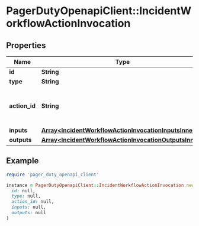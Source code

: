 # PagerDutyOpenapiClient::IncidentWorkflowActionInvocation

## Properties

| Name | Type | Description | Notes |
| ---- | ---- | ----------- | ----- |
| **id** | **String** |  | [optional] |
| **type** | **String** |  | [optional] |
| **action_id** | **String** | Reference to the Action that was invoked | [optional] |
| **inputs** | [**Array&lt;IncidentWorkflowActionInvocationInputsInner&gt;**](IncidentWorkflowActionInvocationInputsInner.md) |  | [optional] |
| **outputs** | [**Array&lt;IncidentWorkflowActionInvocationOutputsInner&gt;**](IncidentWorkflowActionInvocationOutputsInner.md) |  | [optional] |

## Example

```ruby
require 'pager_duty_openapi_client'

instance = PagerDutyOpenapiClient::IncidentWorkflowActionInvocation.new(
  id: null,
  type: null,
  action_id: null,
  inputs: null,
  outputs: null
)
```

